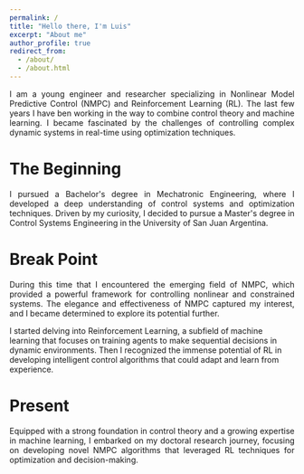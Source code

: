 ```yaml
---
permalink: /
title: "Hello there, I'm Luis"
excerpt: "About me"
author_profile: true
redirect_from: 
  - /about/
  - /about.html
---
```


<p style='text-align: justify;'> 
 I am a young engineer and researcher specializing in Nonlinear Model Predictive Control (NMPC) and Reinforcement Learning (RL). The last few years I have ben working in the way to combine control theory and machine learning.
 I became fascinated by the challenges of controlling complex dynamic systems in real-time using optimization techniques.
 </p>

The Beginning 
======
<p style='text-align: justify;'> 
I pursued a Bachelor's degree in Mechatronic Engineering, where I developed a deep understanding of control systems and optimization techniques. 
Driven by my curiosity, I decided to pursue a Master's degree in Control Systems Engineering in the University of San Juan Argentina. 
 </p>


Break Point
======
<p style='text-align: justify;'> 
During this time that I encountered the emerging field of NMPC, which provided a powerful framework for controlling nonlinear and constrained systems. The elegance and effectiveness of NMPC captured my interest, and I became determined to explore its potential further.

I started delving into Reinforcement Learning, a subfield of machine learning that focuses on training agents to make sequential decisions in dynamic environments. Then I recognized the immense potential of RL in developing intelligent control algorithms that could adapt and learn from experience.
 </p>

Present
======
<p style='text-align: justify;'> 
Equipped with a strong foundation in control theory and a growing expertise in machine learning, I embarked on my doctoral research journey, focusing on developing novel NMPC algorithms that leveraged RL techniques for optimization and decision-making. 
 </p>